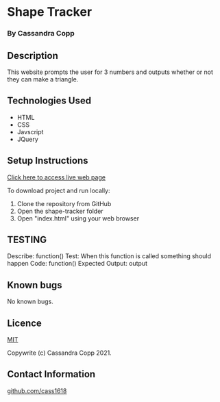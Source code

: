 # Shape Tracker

### By Cassandra Copp

## Description

This website prompts the user for 3 numbers and outputs whether or not they can make a triangle.

## Technologies Used

* HTML
* CSS
* Javscript
* JQuery

## Setup Instructions

[Click here to access live web page](https://cass1618.github.io/shape-tracker)

To download project and run locally:
1. Clone the repository from GitHub
1. Open the shape-tracker folder
1. Open "index.html" using your web browser

## TESTING

Describe: function()
Test: When this function is called something should happen
Code: function()
Expected Output: output

## Known bugs

No known bugs.

## Licence

[MIT](https://opensource.org/licenses/MIT)

Copywrite (c) Cassandra Copp 2021.

## Contact Information

[github.com/cass1618](http://github.com/cass1618)